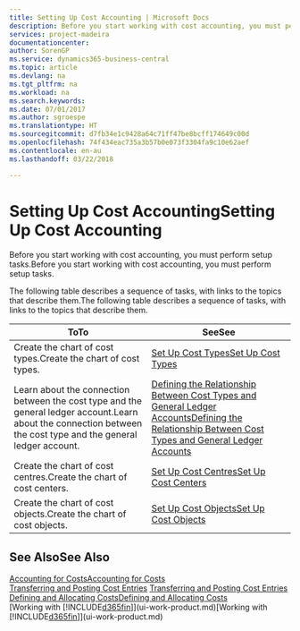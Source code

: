 ```yaml
---
title: Setting Up Cost Accounting | Microsoft Docs
description: Before you start working with cost accounting, you must perform setup tasks.
services: project-madeira
documentationcenter: 
author: SorenGP
ms.service: dynamics365-business-central
ms.topic: article
ms.devlang: na
ms.tgt_pltfrm: na
ms.workload: na
ms.search.keywords: 
ms.date: 07/01/2017
ms.author: sgroespe
ms.translationtype: HT
ms.sourcegitcommit: d7fb34e1c9428a64c71ff47be8bcff174649c00d
ms.openlocfilehash: 74f434eac735a3b57b0e073f3304fa9c10e62aef
ms.contentlocale: en-au
ms.lasthandoff: 03/22/2018

---
```

# <a name="setting-up-cost-accounting"></a><span data-ttu-id="3a784-103">Setting Up Cost Accounting</span><span class="sxs-lookup"><span data-stu-id="3a784-103">Setting Up Cost Accounting</span></span>
<span data-ttu-id="3a784-104">Before you start working with cost accounting, you must perform setup tasks.</span><span class="sxs-lookup"><span data-stu-id="3a784-104">Before you start working with cost accounting, you must perform setup tasks.</span></span>  

 <span data-ttu-id="3a784-105">The following table describes a sequence of tasks, with links to the topics that describe them.</span><span class="sxs-lookup"><span data-stu-id="3a784-105">The following table describes a sequence of tasks, with links to the topics that describe them.</span></span>

|<span data-ttu-id="3a784-106">To</span><span class="sxs-lookup"><span data-stu-id="3a784-106">To</span></span>|<span data-ttu-id="3a784-107">See</span><span class="sxs-lookup"><span data-stu-id="3a784-107">See</span></span>|  
|--------|---------|  
|<span data-ttu-id="3a784-108">Create the chart of cost types.</span><span class="sxs-lookup"><span data-stu-id="3a784-108">Create the chart of cost types.</span></span>|[<span data-ttu-id="3a784-109">Set Up Cost Types</span><span class="sxs-lookup"><span data-stu-id="3a784-109">Set Up Cost Types</span></span>](finance-how-to-set-up-cost-types.md)|  
|<span data-ttu-id="3a784-110">Learn about the connection between the cost type and the general ledger account.</span><span class="sxs-lookup"><span data-stu-id="3a784-110">Learn about the connection between the cost type and the general ledger account.</span></span>|[<span data-ttu-id="3a784-111">Defining the Relationship Between Cost Types and General Ledger Accounts</span><span class="sxs-lookup"><span data-stu-id="3a784-111">Defining the Relationship Between Cost Types and General Ledger Accounts</span></span>](finance-defining-the-relationship-between-cost-types-and-general-ledger-accounts.md)|  
|<span data-ttu-id="3a784-112">Create the chart of cost centres.</span><span class="sxs-lookup"><span data-stu-id="3a784-112">Create the chart of cost centers.</span></span>|[<span data-ttu-id="3a784-113">Set Up Cost Centres</span><span class="sxs-lookup"><span data-stu-id="3a784-113">Set Up Cost Centers</span></span>](finance-how-to-set-up-cost-centers.md)|  
|<span data-ttu-id="3a784-114">Create the chart of cost objects.</span><span class="sxs-lookup"><span data-stu-id="3a784-114">Create the chart of cost objects.</span></span>|[<span data-ttu-id="3a784-115">Set Up Cost Objects</span><span class="sxs-lookup"><span data-stu-id="3a784-115">Set Up Cost Objects</span></span>](finance-how-to-set-up-cost-objects.md)|  

## <a name="see-also"></a><span data-ttu-id="3a784-116">See Also</span><span class="sxs-lookup"><span data-stu-id="3a784-116">See Also</span></span>  
[<span data-ttu-id="3a784-117">Accounting for Costs</span><span class="sxs-lookup"><span data-stu-id="3a784-117">Accounting for Costs</span></span>](finance-manage-cost-accounting.md)  
<span data-ttu-id="3a784-118">[Transferring and Posting Cost Entries](finance-transfer-and-post-cost-entries.md) </span><span class="sxs-lookup"><span data-stu-id="3a784-118">[Transferring and Posting Cost Entries](finance-transfer-and-post-cost-entries.md) </span></span>  
[<span data-ttu-id="3a784-119">Defining and Allocating Costs</span><span class="sxs-lookup"><span data-stu-id="3a784-119">Defining and Allocating Costs</span></span>](finance-define-and-allocate-costs.md)  
<span data-ttu-id="3a784-120">[Working with [!INCLUDE[d365fin](includes/d365fin_md.md)]](ui-work-product.md)</span><span class="sxs-lookup"><span data-stu-id="3a784-120">[Working with [!INCLUDE[d365fin](includes/d365fin_md.md)]](ui-work-product.md)</span></span>

